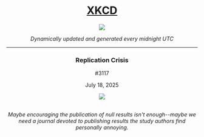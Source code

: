 
<h1 align="center"><a href="https://xkcd.com">XKCD</a></h1>
<div align="center">
    <img src="https://img.shields.io/github/last-commit/ShashashankThakur/XKCD?label=last%20updated" />
</div>

<p align="center"><i>Dynamically updated and generated every midnight UTC</i></p>
<hr>
<div align="center">
    <h3><strong>Replication Crisis</strong></h3>
    <p>#3117</p>
    <p>July 18, 2025</p>
    <img src="https://imgs.xkcd.com/comics/replication_crisis.png">
    <br></br>
    <p><i>Maybe encouraging the publication of null results isn't enough--maybe we need a journal devoted to publishing results the study authors find personally annoying.</i></p>
</div>
